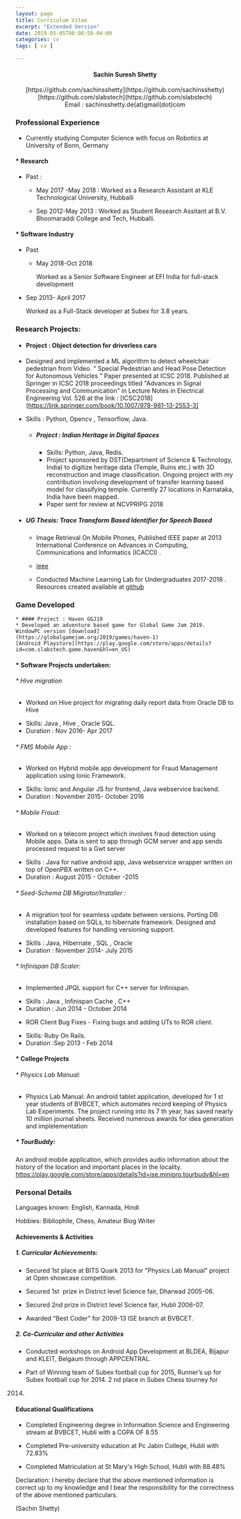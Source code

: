 ```yaml
---
layout: page
title: Curriculum Vitae
excerpt: "Extended Version"
date: 2019-05-05T08:08:50-04:00
categories: cv
tags: [ cv ]

---
```



#### <center> Sachin Suresh Shetty </center>

<center> [https://github.com/sachinsshetty](https://github.com/sachinsshetty) </center>

<center> [https://github.com/slabstech](https://github.com/slabstech) </center>

<center> Email : sachinsshetty.de(at)gmail(dot)com</center>

### Professional Experience

- Currently studying Computer Science with focus on Robotics at University of Bonn,
Germany

#### * Research
- Past :
    - May 2017 -May 2018 : Worked as a Research Assistant at KLE
Technological University, Hubballi

  - Sep 2012-May 2013 : Worked as Student Research Assitant at B.V.
Bhoomaraddi College and Tech, Hubballi.

#### * Software Industry
* Past
    *   May 2018-Oct 2018

        Worked as a Senior Software Engineer at EFI India for
full-stack development

* Sep 2013- April 2017

 	Worked as a Full-Stack developer at Subex for 3.8 years.

### Research Projects:
 * #### Project : Object detection for driverless cars
  * Designed and implemented a ML algorithm to detect wheelchair pedestrian from Video.
“ Special Pedestrian and Head Pose Detection for Autonomous Vehicles ” Paper presented at ICSC 2018.
 Published at Springer in ICSC 2018 proceedings titled
"Advances in Signal Processing and Communication" in Lecture Notes in
Electrical Engineering Vol. 526 at the link :
[ICSC2018](https://link.springer.com/book/10.1007/978-981-13-2553-3]
* Skills : Python, Opencv , Tensorflow, Java.


  * #####  Project : Indian Heritage in Digital Spaces

    * Skills: Python, Java, Redis.
    * Project sponsored by DST(Department of  Science & Technology, India) to digitize heritage data (Temple, Ruins etc.) with 3D reconstruction and image classification. Ongoing project with my contribution involving development of transfer learning based model for classifying temple. Currently 27 locations in Karnataka, India have been mapped.
    * Paper sent for review at NCVPRIPG 2018

* ##### UG Thesis: Trace Transform Based Identifier for Speech Based
    * Image Retrieval On Mobile Phones, Published IEEE paper at 2013 International
    Conference on Advances in Computing, Communications and Informatics (ICACCI) .
    * [ieee](https://ieeexplore.ieee.org/abstract/document/6637307/)


  * Conducted Machine Learning Lab for Undergraduates 2017-2018 . Resources created
available at
[github](https://github.com/sachinsshetty/ml_lab_ecsc_306)


### Game Developed
	* #### Project : Haven GGJ19
	* Developed an adventure based game for Global Game Jam 2019.  WindowPC version [download](https://globalgamejam.org/2019/games/haven-1)
	[Android Playstore](https://play.google.com/store/apps/details?id=com.slabstech.game.haven&hl=en_US)


#### * Software Projects undertaken:

###### * Hive migration
  * Worked on Hive project for migrating daily report data from Oracle DB to Hive
- Skills: Java , Hive , Oracle SQL.
- Duration : Nov 2016- Apr 2017


###### * FMS Mobile App :
  * Worked on Hybrid mobile app development for Fraud Management application using Ionic Framework.
- Skills: Ionic and Angular JS for frontend, Java webservice backend.
- Duration : November 2015- October 2016

###### * Mobile Fraud:
  * Worked on a telecom project which involves fraud detection using Mobile apps. Data is sent to app through GCM server and app sends processed request to a Gwt server
- Skills : Java for native android app, Java webservice wrapper written
on top of OpenPBX written on C++.
- Duration : August 2015 - October -2015

###### * Seed-Schema DB Migrator/Installer :
  * A migration tool for seamless update between versions. Porting DB installation based on SQLs, to hibernate framework. Designed and developed features for handling versioning support.
- Skills : Java, Hibernate , SQL , Oracle
- Duration : November 2014- July 2015

###### * Infinispan DB Scaler:
  * Implemented JPQL support for C++ server for Infinispan.
- Skills : Java , Infinispan Cache , C++
- Duration : Jun 2014 - October 2014

* ROR Client Bug Fixes - Fixing bugs and adding UTs to ROR
client.
- Skills: Ruby On Rails.
- Duration :Sep 2013 - Feb 2014


#### * College Projects
###### * Physics Lab Manual:
  * Physics Lab Manual: An android tablet application, developed for 1 st year students of BVBCET, which automates record keeping of Physics Lab Experiments. The project running into its 7 th year, has saved nearly 10 million journal sheets. Received numerous awards for idea generation and implelementation

##### * TourBuddy:
An android mobile application, which provides audio information about
the history of the location and important places in the locality.
https://play.google.com/store/apps/details?id=ise.minipro.tourbudy&hl=en


### Personal Details

Languages known: English, Kannada, Hindi

Hobbies:
Bibliophile, Chess, Amateur Blog Writer

#### Achievements & Activities
##### 1. Curricular Achievements:

* Secured 1st place at BITS Quark 2013 for "Physics Lab Manual"
project at Open showcase competition.

* Secured 1st ​ prize in District level Science fair, Dharwad 2005-06.

* Secured 2nd​ prize in District level Science fair, Hubli 2006-07.

* Awarded “Best Coder” for 2009-13 ISE branch at BVBCET.

##### 2. Co-Curricular and other Activities

* Conducted workshops on Android App Development at BLDEA,
Bijapur and KLEIT, Belgaum through APPCENTRAL.

* Part of Winning team of Subex football cup for 2015, Runner’s up for
Subex football cup for 2014. 2​ nd​ place in Subex Chess tourney for
2014.

#### Educational Qualifications

* Completed Engineering degree in Information Science and Engineering stream at
BVBCET, Hubli with a CGPA OF 8.55

*  Completed Pre-university education at Pc Jabin College, Hubli with 72.83%

* Completed Matriculation at St Mary's High School, Hubli with 88.48%


 Declaration:​ I hereby declare that the above mentioned information is correct up to my knowledge and I bear the responsibility for the correctness of the above mentioned particulars.

(Sachin Shetty)
